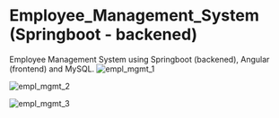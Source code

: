 # Employee_Management_System (Springboot - backened)
Employee Management System using Springboot (backened), Angular (frontend) and MySQL. 
![empl_mgmt_1](https://user-images.githubusercontent.com/116880538/208237791-f09485cb-7f70-4c19-8a31-7d47a333af7b.png)

![empl_mgmt_2](https://user-images.githubusercontent.com/116880538/208237840-fb8f55de-0eee-4630-89a0-c926223372dd.png)

![empl_mgmt_3](https://user-images.githubusercontent.com/116880538/208237887-3244b5f6-490b-4205-a6ae-380137f7f080.png)


